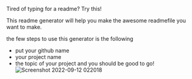 

Tired of typing for a readme? Try this!

This readme generator will help you make the awesome readmefile you want to make. 

the few steps to use this generator is the following
- put your github name
- your project name
- the topic of your project 
and you should be good to go!
![Screenshot 2022-09-12 022018](https://user-images.githubusercontent.com/106643330/190502928-adf127de-f21f-4461-a7a0-1317ef849c3f.png)
